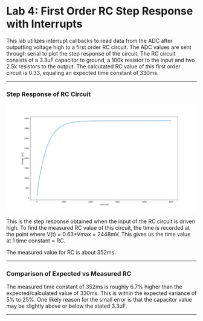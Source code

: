 # Lab 4: First Order RC Step Response with Interrupts

This lab utilizes interrupt callbacks to read data from the ADC after outputting voltage high to a first order RC circuit.
The ADC values are sent through serial to plot the step response of the circuit.
The RC circuit consists of a 3.3uF capacitor to ground, a 100k resistor to the input and two 2.5k resistors to the output.
The calcutated RC value of this first order circuit is 0.33, equaling an expected time constant of 330ms.

---

### Step Response of RC Circuit

![RCStepResonse](/docs/plot.png)

This is the step response obtained when the input of the RC circuit is driven high.
To find the measured RC value of this circuit, the time is recorded at the point where V(t) = 0.63*Vmax = 2448mV. This gives us the time value at 1 time constant = RC.

The measured value for RC is about 352ms.

---
### Comparison of Expected vs Measured RC

The measured time constant of 352ms is roughly 6.7% higher than the expected/calculated value of 330ms. This is within the expected variance of 5% to 25%.
One likely reason for the small error is that the capacitor value may be slightly above or below the stated 3.3uF.

---
